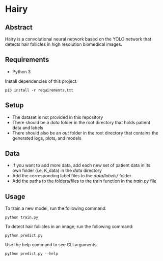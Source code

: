 # Hairy

## Abstract
Hairy is a convolutional neural network based on the YOLO network that detects hair follicles in high resolution biomedical images.

## Requirements
- Python 3

Install dependencies of this project.
```
pip install -r requirements.txt
```

## Setup
- The dataset is not provided in this repository
- There should be a *data* folder in the root directory that holds patient data and labels
- There should also be an *out* folder in the root directory that contains the generated logs, plots, and models

## Data
- If you want to add more data, add each new set of patient data in its own folder (i.e. K_data) in the *data* directory
- Add the corresponding label files to the *data/labels/* folder
- Add the paths to the folders/files to the train function in the *train.py* file

## Usage
To train a new model, run the following command:
```
python train.py
```

To detect hair follicles in an image, run the following command:
```
python predict.py
```

Use the help command to see CLI arguments:
```
python predict.py --help
```
